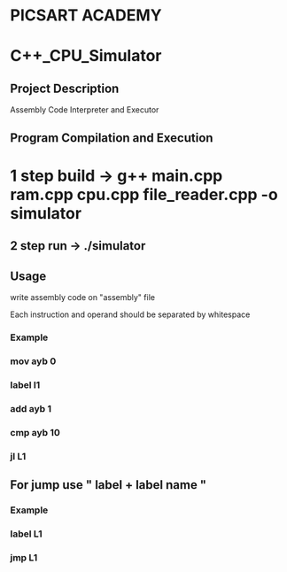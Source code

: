  
# PICSART ACADEMY

#  C++_CPU_Simulator
 


## Project Description

 Assembly Code Interpreter and Executor

## Program Compilation and Execution

# 1 step build -> g++ main.cpp ram.cpp cpu.cpp file_reader.cpp -o simulator
## 2 step run -> ./simulator

## Usage

write assembly code on  "assembly" file

Each instruction and operand should be separated by whitespace

### Example

### mov ayb 0
### label l1
### add ayb 1
### cmp ayb 10
### jl L1

## For jump use  " label + label name " 

### Example 

### label L1
### jmp L1


